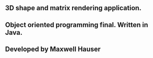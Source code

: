 ## 3D shape and matrix rendering application.
## Object oriented programming final. Written in Java.
## Developed by Maxwell Hauser

